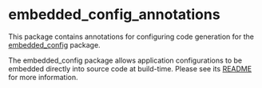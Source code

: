 # embedded_config_annotations

This package contains annotations for configuring code generation for the [embedded_config](https://github.com/Francessco121/dart-embedded-config/tree/master/embedded_config) package.

The embedded_config package allows application configurations to be embedded directly into source code at build-time. Please see its [README](https://github.com/Francessco121/dart-embedded-config/tree/master/embedded_config) for more information.
